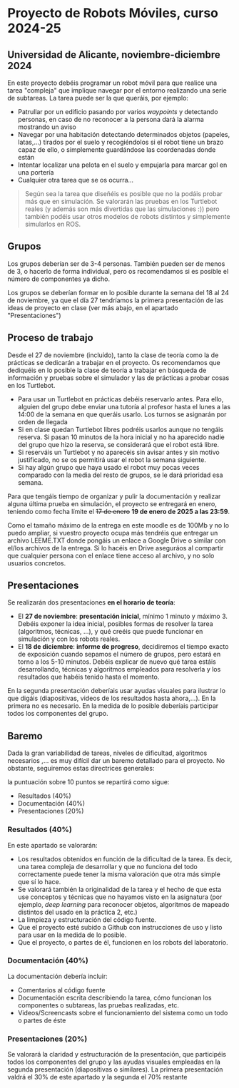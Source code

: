 # Proyecto de Robots Móviles, curso 2024-25
## Universidad de Alicante, noviembre-diciembre 2024 


En este proyecto debéis programar un robot móvil para que realice una tarea "compleja" que implique navegar por el entorno realizando una serie de subtareas. La tarea puede ser la que queráis, por ejemplo:

- Patrullar por un edificio pasando por varios *waypoints* y detectando personas, en caso de no reconocer a la persona dará la alarma mostrando un aviso
- Navegar por una habitación detectando determinados objetos (papeles, latas,...) tirados por el suelo y recogiéndolos si el robot tiene un brazo capaz de ello, o simplemente guardándose las coordenadas donde están
- Intentar localizar una pelota en el suelo y empujarla para marcar gol en una portería
- Cualquier otra tarea que se os ocurra...

> Según sea la tarea que diseñéis es posible que no la podáis probar más que en simulación. Se valorarán las pruebas en los Turtlebot reales (y además son más divertidas que las simulaciones :)) pero también podéis usar otros modelos de robots distintos y simplemente simularlos en ROS.

## Grupos

Los grupos deberían ser de 3-4 personas. También pueden ser de menos de 3, o hacerlo de forma individual, pero os recomendamos si es posible el número de componentes ya dicho.

Los grupos se deberían formar en lo posible durante la semana del 18 al 24 de noviembre, ya que el día 27 tendríamos la primera presentación de las ideas de proyecto en clase (ver más abajo, en el apartado "Presentaciones")


## Proceso de trabajo

Desde el 27 de noviembre (incluído), tanto la clase de teoría como la de prácticas se dedicarán a trabajar en el proyecto. Os recomendamos que dediquéis en lo posible la clase de teoría a trabajar en búsqueda de información y pruebas sobre el simulador y las de prácticas a probar cosas en los Turtlebot.

- Para usar un Turtlebot en prácticas debéis reservarlo antes. Para ello, alguien del grupo debe enviar una tutoría al profesor hasta el lunes a las 14:00 de la semana en que queráis usarlo. Los turnos se asignarán por orden de llegada
- Si en clase quedan Turtlebot libres podréis usarlos aunque no tengáis reserva. Si pasan 10 minutos de la hora inicial y no ha aparecido nadie del grupo que hizo la reserva, se considerará que el robot está libre.
- Si reserváis un Turtlebot y no aparecéis sin avisar antes y sin motivo justificado, no se os permitirá usar el robot la semana siguiente.
- Si hay algún grupo que haya usado el robot muy pocas veces comparado con la media del resto de grupos, se le dará prioridad esa semana.

Para que tengáis tiempo de organizar y pulir la documentación y realizar alguna última prueba en simulación, el proyecto se entregará en enero, teniendo como fecha límite el ~~17 de enero~~ **19 de enero de 2025 a las 23:59**. 

Como el tamaño máximo de la entrega en este moodle es de 100Mb y no lo puedo ampliar, si vuestro proyecto ocupa más tendréis que entregar un archivo LEEME.TXT donde pongáis un enlace a Google Drive o similar con el/los archivos de la entrega. Si lo hacéis en Drive aseguráos al compartir que cualquier persona con el enlace tiene acceso al archivo, y no solo usuarios concretos.


## Presentaciones

Se realizarán dos presentaciones **en el horario de teoría**:

- El **27 de noviembre**: **presentación inicial**, mínimo 1 minuto y máximo 3. Debéis exponer la idea inicial, posibles formas de resolver la tarea (algoritmos, técnicas, ...), y qué creéis que puede funcionar en simulación y con los robots reales.
- El **18 de diciembre**: **informe de progreso**, decidiremos el tiempo exacto de exposición cuando sepamos el número de grupos, pero estará en torno a los 5-10 minutos. Debéis explicar de nuevo qué tarea estáis desarrollando, técnicas y algoritmos empleados para resolverla y los resultados que habéis tenido hasta el momento. 

En la segunda presentación deberíais usar ayudas visuales para ilustrar lo que digáis (diapositivas, videos de los resultados hasta ahora,...). En la primera no es necesario. En la medida de lo posible deberíais participar todos los componentes del grupo.


## Baremo 

Dada la gran variabilidad de tareas, niveles de dificultad, algoritmos necesarios ,... es muy difícil dar un baremo detallado para el proyecto. No obstante, seguiremos estas directrices generales:

la puntuación sobre 10 puntos se repartirá como sigue:

- Resultados (40%)
- Documentación (40%)
- Presentaciones (20%)

### Resultados (40%)


En este apartado se valorarán:

- Los resultados obtenidos en función de la dificultad de la tarea. Es decir, una tarea compleja de desarrollar y que no funciona del todo correctamente puede tener la misma valoración que otra más simple que sí lo hace.
- Se valorará también la originalidad de la tarea y el hecho de que esta use conceptos y técnicas que no hayamos visto en la asignatura (por ejemplo, *deep learning* para reconocer objetos, algoritmos de mapeado distintos del usado en la práctica 2, etc.)
- La limpieza y estructuración del código fuente.
- Que el proyecto esté subido a Github con instrucciones de uso y listo para usar en la medida de lo posible.
- Que el proyecto, o partes de él, funcionen en los robots del laboratorio.

### Documentación (40%)

La documentación debería incluir:

- Comentarios al código fuente
- Documentación escrita describiendo la tarea, cómo funcionan los componentes o subtareas, las pruebas realizadas, etc.
- Videos/Screencasts sobre el funcionamiento del sistema como un todo o partes de éste

### Presentaciones (20%)

Se valorará la claridad y estructuración de la presentación, que participéis todos los componentes del grupo y las ayudas visuales empleadas en la segunda presentación (diapositivas o similares). La primera presentación valdrá el 30% de este apartado y la segunda el 70% restante

